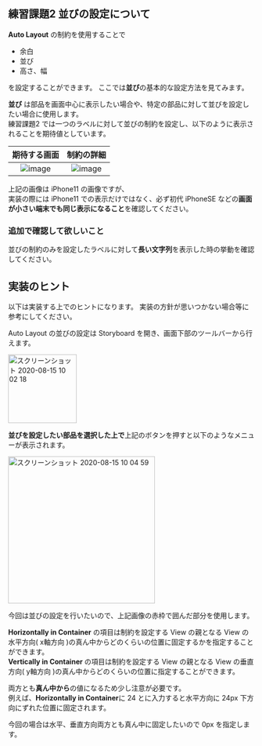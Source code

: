 ##  練習課題2 並びの設定について

**Auto Layout** の制約を使用することで

- 余白
- 並び
- 高さ、幅

を設定することができます。
ここでは**並び**の基本的な設定方法を見てみます。

**並び** は部品を画面中心に表示したい場合や、特定の部品に対して並びを設定したい場合に使用します。  
練習課題2 では一つのラベルに対して並びの制約を設定し、以下のように表示されることを期待値としています。

| 期待する画面 | 制約の詳細 |
| :--------------: | :-: |
| ![image](https://user-images.githubusercontent.com/31949692/90301430-c8b89c00-deda-11ea-8de6-b4c1ab273338.png) | ![image](https://user-images.githubusercontent.com/31949692/90301476-13d2af00-dedb-11ea-9651-1b51eb83ba71.png) |

上記の画像は iPhone11 の画像ですが、  
実装の際には iPhone11 での表示だけではなく、必ず初代 iPhoneSE などの**画面が小さい端末でも同じ表示になること**を確認してください。

### 追加で確認して欲しいこと

並びの制約のみを設定したラベルに対して**長い文字列**を表示した時の挙動を確認してください。

## 実装のヒント

以下は実装する上でのヒントになります。
実装の方針が思いつかない場合等に参考にしてください。

Auto Layout の並びの設定は Storyboard を開き、画面下部のツールバーから行えます。

<img width="140" alt="スクリーンショット 2020-08-15 10 02 18" src="https://user-images.githubusercontent.com/31949692/90302054-9610a280-dede-11ea-8ec1-ff2455ebc207.png">

**並びを設定したい部品を選択した上で**上記のボタンを押すと以下のようなメニューが表示されます。

<img width="300" alt="スクリーンショット 2020-08-15 10 04 59" src="https://user-images.githubusercontent.com/31949692/90302099-ebe54a80-dede-11ea-8b73-972333d3ac55.png">

今回は並びの設定を行いたいので、上記画像の赤枠で囲んだ部分を使用します。

**Horizontally in Container** の項目は制約を設定する View の親となる View の水平方向( x軸方向 )の真ん中からどのくらいの位置に固定するかを指定することができます。  
**Vertically in Container** の項目は制約を設定する View の親となる View の垂直方向( y軸方向 )の真ん中からどのくらいの位置に指定することができます。

両方とも**真ん中から**の値になるため少し注意が必要です。  
例えば、**Horizontally in Container**に 24 とに入力すると水平方向に 24px 下方向にずれた位置に固定されます。

今回の場合は水平、垂直方向両方とも真ん中に固定したいので 0px を指定します。

